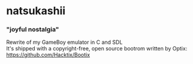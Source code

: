 # natsukashii
### "joyful nostalgia"
Rewrite of my GameBoy emulator in C and SDL</br>
It's shipped with a copyright-free, open source bootrom written by Optix:</br>
https://github.com/Hacktix/Bootix